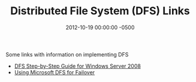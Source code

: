 ﻿---
title:  Distributed File System (DFS) Links
date:   2012-10-19 00:00:00 -0500
categories: IT
---

Some links with information on implementing DFS

- <a href="http://technet.microsoft.com/en-us/library/cc732863(WS.10).aspx">DFS Step-by-Step Guide for Windows Server 2008</a>
- <a href="http://help.globalscape.com/help/availl/using_microsoft_dfs_for_failover.htm">Using Microsoft DFS for Failover</a>
